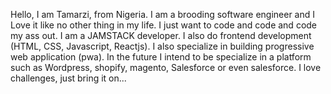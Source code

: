 Hello, I am Tamarzi, from Nigeria. I am a brooding software engineer and I Love it like no other thing in my life. I just want to code and code and code my ass out. I am a JAMSTACK developer. I also do frontend development (HTML, CSS, Javascript, Reactjs). I also specialize in building progressive web application (pwa). In the future I intend to be specialize in a platform such as Wordpress, shopify, magento, Salesforce or even salesforce. I love challenges, just bring it on... 
